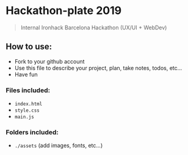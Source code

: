 # Hackathon-plate 2019

> Internal Ironhack Barcelona Hackathon (UX/UI + WebDev)

## How to use:

- Fork to your github account
- Use this file to describe your project, plan, take notes, todos, etc...
- Have fun

### Files included:

  - `index.html`
  - `style.css`
  - `main.js`

### Folders included:

  - `./assets` (add images, fonts, etc...)
